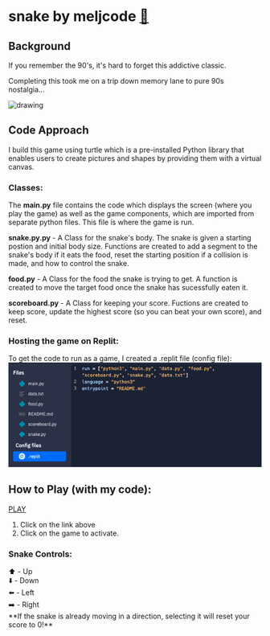# snake by meljcode <a href="https://replit.com/@meljcode/my-snake-game?v=1">🐍</a> 

## Background
<div>
If you remember the 90's, it's hard to forget this addictive classic. 
</div>

Completing this took me on a trip down memory lane to pure 90s nostalgia...

<div>
  <a>
  <img src="https://www.zocalopublicsquare.org/wp-content/uploads/2022/02/nostalgia-L.jpg" alt="drawing" width="400" height=360>
  </a>
</div>

## Code Approach

I build this game using turtle which is a pre-installed Python library that enables users to create pictures and shapes by providing them with a virtual canvas. 


### Classes:
The **main.py** file contains the code which displays the screen (where you play the game) as well as the game components, which are imported from separate python files. This file is where the game is run.

<div>
  
**snake.py.py** - A Class for the snake's body. The snake is given a starting postion and initial body size. Functions are created to add a segment to the snake's body if it eats the food, reset the starting position if a collision is made, and how to control the snake.
</div>

<div>
  
**food.py** - A Class for the food the snake is trying to get. A function is created to move the target food once the snake has sucessfully eaten it.
  
</div>

<div>
  
**scoreboard.py** - A Class for keeping your score. Fuctions are created to keep score, update the highest score (so you can beat your own score), and reset.
  
  </div>
  
### Hosting the game on Replit:

<div>
To get the code to run as a game, I created a .replit file (config file):

</div>

  <div>
  <img src="https://raw.githubusercontent.com/melj-code/my-snake-game/main/replitconfig.png?token=GHSAT0AAAAAABTCALA6ZPKPWWXQLN7WDJS4YV2BMUQ">
</div>
  
  
## How to Play (with my code):

<a href="https://replit.com/@meljcode/my-snake-game?v=1">PLAY</a> 

1. Click on the link above
2. Click on the game to activate.

### Snake Controls:
<div>
⬆️ - Up
  </div>
<div>
⬇️ - Down
  </div>
  
<div>
⬅️ - Left 
  </div>
<div>
➡️ - Right
  </div>
**If the snake is already moving in a direction, selecting it will reset your score to 0!**
